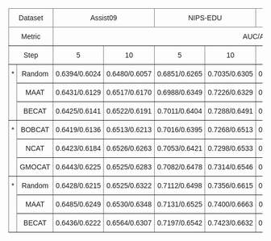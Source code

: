 <style type="text/css">
.tg  {border-collapse:collapse;border-spacing:0;}
.tg td{border-color:black;border-style:solid;border-width:1px;font-family:Arial, sans-serif;font-size:14px;
  overflow:hidden;padding:10px 5px;word-break:normal;}
.tg th{border-color:black;border-style:solid;border-width:1px;font-family:Arial, sans-serif;font-size:14px;
  font-weight:normal;overflow:hidden;padding:10px 5px;word-break:normal;}
.tg .tg-c3ow{border-color:inherit;text-align:center;vertical-align:top}
</style>
<table class="tg">
<thead>
  <tr>
    <th class="tg-c3ow" colspan="2">Dataset</th>
    <th class="tg-c3ow" colspan="4">Assist09</th>
    <th class="tg-c3ow" colspan="4">NIPS-EDU</th>
    <th class="tg-c3ow" colspan="4">Assist12</th>
    <th class="tg-c3ow" colspan="4">Math</th>
  </tr>
</thead>
<tbody>
  <tr>
    <td class="tg-c3ow" colspan="2">Metric</td>
    <td class="tg-c3ow" colspan="16">AUC/ACC</td>
  </tr>
  <tr>
    <td class="tg-c3ow" colspan="2">Step</td>
    <td class="tg-c3ow" colspan="2">5</td>
    <td class="tg-c3ow" colspan="2">10</td>
    <td class="tg-c3ow" colspan="2">5</td>
    <td class="tg-c3ow" colspan="2">10</td>
    <td class="tg-c3ow" colspan="2">5</td>
    <td class="tg-c3ow" colspan="2">10</td>
    <td class="tg-c3ow" colspan="2">5</td>
    <td class="tg-c3ow" colspan="2">10</td>
  </tr>
  <tr>
    <td class="tg-c3ow" rowspan="3">*</td>
    <td class="tg-c3ow">Random</td>
    <td class="tg-c3ow" colspan="2">0.6394/0.6024</td>
    <td class="tg-c3ow" colspan="2">0.6480/0.6057</td>
    <td class="tg-c3ow" colspan="2">0.6851/0.6265</td>
    <td class="tg-c3ow" colspan="2">0.7035/0.6305</td>
    <td class="tg-c3ow" colspan="2">0.6452/0.7050</td>
    <td class="tg-c3ow" colspan="2">0.6488/0.7085</td>
    <td class="tg-c3ow" colspan="2">0.7240/0.6577</td>
    <td class="tg-c3ow" colspan="2">0.7302/0.6733</td>
  </tr>
  <tr>
    <td class="tg-c3ow">MAAT</td>
    <td class="tg-c3ow" colspan="2">0.6431/0.6129</td>
    <td class="tg-c3ow" colspan="2">0.6517/0.6170</td>
    <td class="tg-c3ow" colspan="2">0.6988/0.6349</td>
    <td class="tg-c3ow" colspan="2">0.7226/0.6329</td>
    <td class="tg-c3ow" colspan="2">0.6549/0.7120</td>
    <td class="tg-c3ow" colspan="2">0.6563/0.7137</td>
    <td class="tg-c3ow" colspan="2">0.7262/0.6653</td>
    <td class="tg-c3ow" colspan="2">0.7425/0.6800</td>
  </tr>
  <tr>
    <td class="tg-c3ow">BECAT</td>
    <td class="tg-c3ow" colspan="2">0.6425/0.6141</td>
    <td class="tg-c3ow" colspan="2">0.6522/0.6191</td>
    <td class="tg-c3ow" colspan="2">0.7011/0.6404</td>
    <td class="tg-c3ow" colspan="2">0.7288/0.6491</td>
    <td class="tg-c3ow" colspan="2">0.6589/0.7133</td>
    <td class="tg-c3ow" colspan="2">0.6611/0.7172</td>
    <td class="tg-c3ow" colspan="2">0.7189/0.6601</td>
    <td class="tg-c3ow" colspan="2">0.7432/0.6822</td>
  </tr>
  <tr>
    <td class="tg-c3ow" rowspan="3">*</td>
    <td class="tg-c3ow">BOBCAT</td>
    <td class="tg-c3ow" colspan="2">0.6419/0.6136</td>
    <td class="tg-c3ow" colspan="2">0.6513/0.6213</td>
    <td class="tg-c3ow" colspan="2">0.7016/0.6395</td>
    <td class="tg-c3ow" colspan="2">0.7268/0.6513</td>
    <td class="tg-c3ow" colspan="2">0.6553/0.7125</td>
    <td class="tg-c3ow" colspan="2">0.6680/0.7197</td>
    <td class="tg-c3ow" colspan="2">0.7211/0.6649</td>
    <td class="tg-c3ow" colspan="2">0.7453/0.6864</td>
  </tr>
  <tr>
    <td class="tg-c3ow">NCAT</td>
    <td class="tg-c3ow" colspan="2">0.6423/0.6184</td>
    <td class="tg-c3ow" colspan="2">0.6526/0.6263</td>
    <td class="tg-c3ow" colspan="2">0.7053/0.6421</td>
    <td class="tg-c3ow" colspan="2">0.7298/0.6533</td>
    <td class="tg-c3ow" colspan="2">0.6565/0.7154</td>
    <td class="tg-c3ow" colspan="2">0.6653/0.7203</td>
    <td class="tg-c3ow" colspan="2">0.7245/0.6673</td>
    <td class="tg-c3ow" colspan="2">0.7467/0.6856</td>
  </tr>
  <tr>
    <td class="tg-c3ow">GMOCAT</td>
    <td class="tg-c3ow" colspan="2">0.6443/0.6225</td>
    <td class="tg-c3ow" colspan="2">0.6525/0.6283</td>
    <td class="tg-c3ow" colspan="2">0.7082/0.6478</td>
    <td class="tg-c3ow" colspan="2">0.7314/0.6546</td>
    <td class="tg-c3ow" colspan="2">0.6633/0.7144</td>
    <td class="tg-c3ow" colspan="2">0.6741/0.7188</td>
    <td class="tg-c3ow" colspan="2">0.0.7278/0.6704</td>
    <td class="tg-c3ow" colspan="2">0.7524/0.6933</td>
  </tr>
  <tr>
    <td class="tg-c3ow" rowspan="3">*</td>
    <td class="tg-c3ow">Random</td>
    <td class="tg-c3ow" colspan="2">0.6428/0.6215</td>
    <td class="tg-c3ow" colspan="2">0.6525/0.6322</td>
    <td class="tg-c3ow" colspan="2">0.7112/0.6498</td>
    <td class="tg-c3ow" colspan="2">0.7356/0.6615</td>
    <td class="tg-c3ow" colspan="2">0.6706/0.7158</td>
    <td class="tg-c3ow" colspan="2">0.6801/0.7211</td>
    <td class="tg-c3ow" colspan="2">0.7339/0.6728</td>
    <td class="tg-c3ow" colspan="2">0.7514/0.6923</td>
  </tr>
  <tr>
    <td class="tg-c3ow">MAAT</td>
    <td class="tg-c3ow" colspan="2">0.6485/0.6249</td>
    <td class="tg-c3ow" colspan="2">0.6530/0.6348</td>
    <td class="tg-c3ow" colspan="2">0.7131/0.6525</td>
    <td class="tg-c3ow" colspan="2">0.7400/0.6663</td>
    <td class="tg-c3ow" colspan="2">0.6711/0.7170</td>
    <td class="tg-c3ow" colspan="2">0.6805/0.7222</td>
    <td class="tg-c3ow" colspan="2">0.7345/0.6737</td>
    <td class="tg-c3ow" colspan="2">0.7562/0.6945</td>
  </tr>
  <tr>
    <td class="tg-c3ow">BECAT</td>
    <td class="tg-c3ow" colspan="2">0.6436/0.6222</td>
    <td class="tg-c3ow" colspan="2">0.6564/0.6307</td>
    <td class="tg-c3ow" colspan="2">0.7197/0.6542</td>
    <td class="tg-c3ow" colspan="2">0.7423/0.6632</td>
    <td class="tg-c3ow" colspan="2">0.6709/0.7161</td>
    <td class="tg-c3ow" colspan="2">0.6815/0.7213</td>
    <td class="tg-c3ow" colspan="2">0.7356/0.6758</td>
    <td class="tg-c3ow" colspan="2">0.7574/0.6956</td>
  </tr>
</tbody>
</table>
